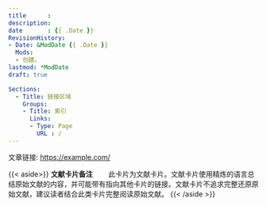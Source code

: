 ```yaml
---
title      : 
description: 
date       : {{ .Date }}
RevisionHistory:
- Date: &ModDate {{ .Date }}
  Mods:
  - 创建。
lastmod: *ModDate
draft: true

Sections:
  - Title: 链接区域
    Groups:
    - Title: 索引
      Links:
      - Type: Page
        URL : /
---
```

文章链接: https://example.com/

{{< aside>}}
**文献卡片备注**
　　此卡片为文献卡片。文献卡片使用精炼的语言总结原始文献的内容，并可能带有指向其他卡片的链接。文献卡片不追求完整还原原始文献，建议读者结合此类卡片完整阅读原始文献。
{{< /aside >}}

